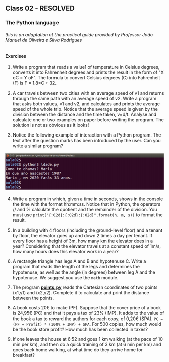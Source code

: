 ## Class 02 - RESOLVED

### The Python language

###### this is an adaptation of the practical guide provided by Professor João Manuel de Oliveira e Silva Rodrigues



#### Exercises

1. Write a program that reads a value1 of temperature in Celsius degrees, converts it into Fahrenheit degrees and prints the result in the form of "X oC = Y oF". The formula to convert Celsius degrees (C) into Fahrenheit (F) is F = 1.8*C + 32.

2. A car travels between two cities with an average speed of v1 and returns through the same path with an average speed of v2. Write a program that asks both values, v1 and v2, and calculates and prints the average speed of the whole trip. Notice that the average speed is given by the division between the distance and the time taken, v=d/t. Analyse and calculate one or two examples on paper before writing the program. The solution is not as obvious as it looks!

3. Notice the following example of interaction with a Python program. The text after the question marks has been introduced by the user. Can you write a similar program?

  <img src="../../img/lab2ex3.png" style="margin-left:0">

  

4. Write a program in which, given a time in seconds, shows in the console the time with the format hh:mm:ss. Notice that in Python, the operators // and % calculate the quotient and the remainder of the division. You must use `print("{:02d}:{:02d}:{:02d}".format(h, m, s))` to format the result.

5. In a building with 4 floors (including the ground-level floor) and a tenant by floor, the elevator goes up and down 2 times a day per tenant. If every floor has a height of 3m, how many km the elevator does in a year? Considering that the elevator travels at a constant speed of 1m/s, how many hours does this elevator work in a year?

6. A rectangle triangle has legs A and B and hypotenuse C. Write a program that reads the length of the legs and determines the hypotenuse, as well as the angle (in degrees) between leg A and the hypotenuse. We suggest you use the `math` module.

7. The program [**points.py**](https://github.com/alexandradecarvalho/programming-fundamentals/blob/main/practical-classes/lab02/points.py) reads the Cartesian coordinates of two points (x1,y1) and (x2,y2). Complete it to calculate and print the distance between the points.
8. A book costs 20€ to make (PF). Suppose that the cover price of a book is 24,95€ (PC) and that it pays a tax of 23% (IMP). It adds to the value of the book a tax to reward the authors for each copy, of 0,20€ (SPA). `PC = (PF + Profit) * (100% + IMP) + SPA`. For 500 copies, how much would be the book store profit? How much has been collected in taxes? 
9. If one leaves the house at 6:52 and goes 1 km walking (at the pace of 10 min per km), and then do a quick training of 3 km (at 6 min per km) and goes back home walking, at what time do they arrive home for breakfast?
